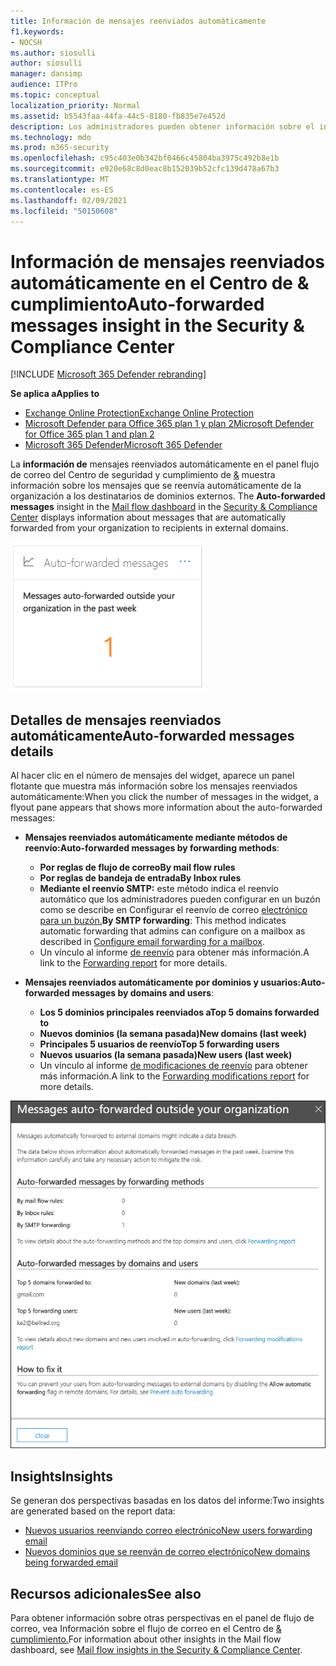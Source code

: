 ```yaml
---
title: Información de mensajes reenviados automáticamente
f1.keywords:
- NOCSH
ms.author: siosulli
author: siosulli
manager: dansimp
audience: ITPro
ms.topic: conceptual
localization_priority: Normal
ms.assetid: b5543faa-44fa-44c5-8180-fb835e7e452d
description: Los administradores pueden obtener información sobre el informe de mensajes reenviados automáticamente en el panel flujo de correo del Centro de & cumplimiento.
ms.technology: mdo
ms.prod: m365-security
ms.openlocfilehash: c95c403e0b342bf0466c45804ba3975c492b8e1b
ms.sourcegitcommit: e920e68c8d0eac8b152039b52cfc139d478a67b3
ms.translationtype: MT
ms.contentlocale: es-ES
ms.lasthandoff: 02/09/2021
ms.locfileid: "50150608"
---
```

# <a name="auto-forwarded-messages-insight-in-the-security--compliance-center"></a><span data-ttu-id="69317-103">Información de mensajes reenviados automáticamente en el Centro de & cumplimiento</span><span class="sxs-lookup"><span data-stu-id="69317-103">Auto-forwarded messages insight in the Security & Compliance Center</span></span>

[!INCLUDE [Microsoft 365 Defender rebranding](../includes/microsoft-defender-for-office.md)]

<span data-ttu-id="69317-104">**Se aplica a**</span><span class="sxs-lookup"><span data-stu-id="69317-104">**Applies to**</span></span>
- [<span data-ttu-id="69317-105">Exchange Online Protection</span><span class="sxs-lookup"><span data-stu-id="69317-105">Exchange Online Protection</span></span>](https://go.microsoft.com/fwlink/?linkid=2148611)
- [<span data-ttu-id="69317-106">Microsoft Defender para Office 365 plan 1 y plan 2</span><span class="sxs-lookup"><span data-stu-id="69317-106">Microsoft Defender for Office 365 plan 1 and plan 2</span></span>](https://go.microsoft.com/fwlink/?linkid=2148715)
- [<span data-ttu-id="69317-107">Microsoft 365 Defender</span><span class="sxs-lookup"><span data-stu-id="69317-107">Microsoft 365 Defender</span></span>](https://go.microsoft.com/fwlink/?linkid=2118804)

<span data-ttu-id="69317-108">La **información de** mensajes reenviados automáticamente en el panel flujo de correo del Centro de seguridad y cumplimiento de [&](https://protection.office.com) muestra información sobre los mensajes que se reenvía automáticamente de la organización a los destinatarios de dominios externos. [](mail-flow-insights-v2.md)</span><span class="sxs-lookup"><span data-stu-id="69317-108">The **Auto-forwarded messages** insight in the [Mail flow dashboard](mail-flow-insights-v2.md) in the [Security & Compliance Center](https://protection.office.com) displays information about messages that are automatically forwarded from your organization to recipients in external domains.</span></span>

![Widget Mensajes reenviados automáticamente en el Centro de & cumplimiento](../../media/mfi-auto-forwarded-messages.png)

## <a name="auto-forwarded-messages-details"></a><span data-ttu-id="69317-110">Detalles de mensajes reenviados automáticamente</span><span class="sxs-lookup"><span data-stu-id="69317-110">Auto-forwarded messages details</span></span>

<span data-ttu-id="69317-111">Al hacer clic en el número de mensajes del widget, aparece un panel flotante que muestra más información sobre los mensajes reenviados automáticamente:</span><span class="sxs-lookup"><span data-stu-id="69317-111">When you click the number of messages in the widget, a flyout pane appears that shows more information about the auto-forwarded messages:</span></span>

- <span data-ttu-id="69317-112">**Mensajes reenviados automáticamente mediante métodos de reenvío:**</span><span class="sxs-lookup"><span data-stu-id="69317-112">**Auto-forwarded messages by forwarding methods**:</span></span>

  - <span data-ttu-id="69317-113">**Por reglas de flujo de correo**</span><span class="sxs-lookup"><span data-stu-id="69317-113">**By mail flow rules**</span></span>
  - <span data-ttu-id="69317-114">**Por reglas de bandeja de entrada**</span><span class="sxs-lookup"><span data-stu-id="69317-114">**By Inbox rules**</span></span>
  - <span data-ttu-id="69317-115">**Mediante el reenvío SMTP:** este método indica el reenvío automático que los administradores pueden configurar en un buzón como se describe en Configurar el reenvío de correo [electrónico para un buzón.](https://docs.microsoft.com/Exchange/recipients-in-exchange-online/manage-user-mailboxes/configure-email-forwarding)</span><span class="sxs-lookup"><span data-stu-id="69317-115">**By SMTP forwarding**: This method indicates automatic forwarding that admins can configure on a mailbox as described in [Configure email forwarding for a mailbox](https://docs.microsoft.com/Exchange/recipients-in-exchange-online/manage-user-mailboxes/configure-email-forwarding).</span></span>
  - <span data-ttu-id="69317-116">Un vínculo al informe [de reenvío](view-mail-flow-reports.md#forwarding-report) para obtener más información.</span><span class="sxs-lookup"><span data-stu-id="69317-116">A link to the [Forwarding report](view-mail-flow-reports.md#forwarding-report) for more details.</span></span>

- <span data-ttu-id="69317-117">**Mensajes reenviados automáticamente por dominios y usuarios:**</span><span class="sxs-lookup"><span data-stu-id="69317-117">**Auto-forwarded messages by domains and users**:</span></span>

  - <span data-ttu-id="69317-118">**Los 5 dominios principales reenviados a**</span><span class="sxs-lookup"><span data-stu-id="69317-118">**Top 5 domains forwarded to**</span></span>
  - <span data-ttu-id="69317-119">**Nuevos dominios (la semana pasada)**</span><span class="sxs-lookup"><span data-stu-id="69317-119">**New domains (last week)**</span></span>
  - <span data-ttu-id="69317-120">**Principales 5 usuarios de reenvío**</span><span class="sxs-lookup"><span data-stu-id="69317-120">**Top 5 forwarding users**</span></span>
  - <span data-ttu-id="69317-121">**Nuevos usuarios (la semana pasada)**</span><span class="sxs-lookup"><span data-stu-id="69317-121">**New users (last week)**</span></span>
  - <span data-ttu-id="69317-122">Un vínculo al informe [de modificaciones de reenvío](mfi-new-users-forwarding-email.md#forwarding-modifications-report) para obtener más información.</span><span class="sxs-lookup"><span data-stu-id="69317-122">A link to the [Forwarding modifications report](mfi-new-users-forwarding-email.md#forwarding-modifications-report) for more details.</span></span>

![Control de detalles del informe de mensajes reenviados automáticamente en el Centro de & cumplimiento](../../media/mfi-auto-forwarded-messages-details.png)

## <a name="insights"></a><span data-ttu-id="69317-124">Insights</span><span class="sxs-lookup"><span data-stu-id="69317-124">Insights</span></span>

<span data-ttu-id="69317-125">Se generan dos perspectivas basadas en los datos del informe:</span><span class="sxs-lookup"><span data-stu-id="69317-125">Two insights are generated based on the report data:</span></span>

- [<span data-ttu-id="69317-126">Nuevos usuarios reenviando correo electrónico</span><span class="sxs-lookup"><span data-stu-id="69317-126">New users forwarding email</span></span>](mfi-new-users-forwarding-email.md)
- [<span data-ttu-id="69317-127">Nuevos dominios que se reenván de correo electrónico</span><span class="sxs-lookup"><span data-stu-id="69317-127">New domains being forwarded email</span></span>](mfi-new-domains-being-forwarded-email.md)

## <a name="see-also"></a><span data-ttu-id="69317-128">Recursos adicionales</span><span class="sxs-lookup"><span data-stu-id="69317-128">See also</span></span>

<span data-ttu-id="69317-129">Para obtener información sobre otras perspectivas en el panel de flujo de correo, vea Información sobre el flujo de correo en el Centro de [& cumplimiento.](mail-flow-insights-v2.md)</span><span class="sxs-lookup"><span data-stu-id="69317-129">For information about other insights in the Mail flow dashboard, see [Mail flow insights in the Security & Compliance Center](mail-flow-insights-v2.md).</span></span>
